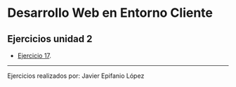 # Desarrollo Web en Entorno Cliente

## Ejercicios unidad 2

- [Ejercicio 17](Ejercicio17/main.js).


-----
Ejercicios realizados por: Javier Epifanio López